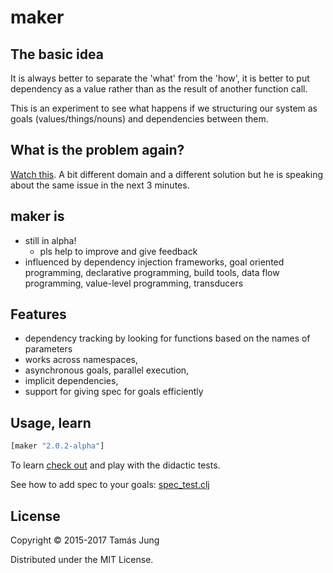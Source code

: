 
[](doc/Cima_da_Conegliano_God_the_Father.jpg)

# maker

## The basic idea

It is always better to separate the 'what' from the 'how', it is better to put
dependency as a value rather than as the result of another function call.

This is an experiment to see what happens if we structuring our system as goals
(values/things/nouns) and dependencies between them.

## What is the problem again?

[Watch this](https://youtu.be/Z6oVuYmRgkk?t=9m54s). A bit
different domain and a different solution but he is speaking about the same
issue in the next 3 minutes.

## maker is

  * still in alpha!
    * pls help to improve and give feedback
  * influenced by dependency injection frameworks, goal oriented programming,
  declarative programming, build tools, data flow programming,
  value-level programming, transducers

## Features

* dependency tracking by looking for functions based on the names
of parameters 
* works across namespaces,
* asynchronous goals, parallel execution,
* implicit dependencies,
* support for giving spec for goals efficiently

## Usage, learn
```clj
[maker "2.0.2-alpha"]
```
To learn [check out](test/maker/core_test.clj) and play with the didactic tests.

See how to add spec to your goals: [spec_test.clj](test/maker/spec_test.clj)
## License

Copyright © 2015-2017 Tamás Jung

Distributed under the MIT License.
